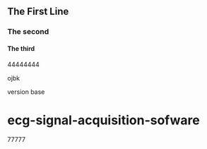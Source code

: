 ## The First Line

### The second

#### The third

44444444


ojbk

version base
# ecg-signal-acquisition-sofware


77777
